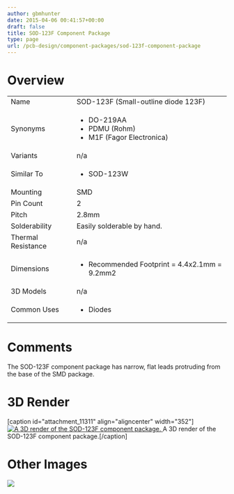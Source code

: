 ```yaml
---
author: gbmhunter
date: 2015-04-06 00:41:57+00:00
draft: false
title: SOD-123F Component Package
type: page
url: /pcb-design/component-packages/sod-123f-component-package
---
```


# Overview


<table >
<tbody >
<tr >

<td >Name
</td>

<td >SOD-123F (Small-outline diode 123F)
</td>
</tr>
<tr >

<td >Synonyms
</td>

<td >



  * DO-219AA
  * PDMU (Rohm)
  * M1F (Fagor Electronica)


</td>
</tr>
<tr >

<td >Variants
</td>

<td >n/a
</td>
</tr>
<tr >

<td >Similar To
</td>

<td >



  * SOD-123W


</td>
</tr>
<tr >

<td >Mounting
</td>

<td >SMD
</td>
</tr>
<tr >

<td >Pin Count
</td>

<td >2
</td>
</tr>
<tr >

<td >Pitch
</td>

<td >2.8mm
</td>
</tr>
<tr >

<td >Solderability
</td>

<td >Easily solderable by hand.
</td>
</tr>
<tr >

<td >Thermal Resistance
</td>

<td >n/a
</td>
</tr>
<tr >

<td >Dimensions
</td>

<td >



  * Recommended Footprint = 4.4x2.1mm = 9.2mm2


</td>
</tr>
<tr >

<td >3D Models
</td>

<td >n/a
</td>
</tr>
<tr >

<td >Common Uses
</td>

<td >



  * Diodes


</td>
</tr>
</tbody>
</table>


# Comments




The SOD-123F component package has narrow, flat leads protruding from the base of the SMD package.




# 3D Render


[caption id="attachment_11311" align="aligncenter" width="352"][![A 3D render of the SOD-123F component package.](http://blog.mbedded.ninja/wp-content/uploads/2015/04/sod-123f-component-package-3d-render.jpg)
](http://blog.mbedded.ninja/wp-content/uploads/2015/04/sod-123f-component-package-3d-render.jpg) A 3D render of the SOD-123F component package.[/caption]


# Other Images




![](http://blog.mbedded.ninja/nextgen-attach_to_post/preview/id--7608)





##  
